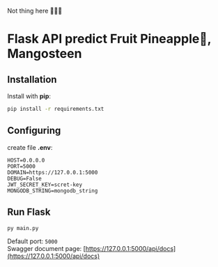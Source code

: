 Not thing here 😶‍🌫️🤫

# Flask API predict Fruit Pineapple🍍, Mangosteen

## Installation
Install with __pip__:
```bash
pip install -r requirements.txt
```
## Configuring
create file **.env**:
```
HOST=0.0.0.0
PORT=5000
DOMAIN=https://127.0.0.1:5000
DEBUG=False 
JWT_SECRET_KEY=scret-key
MONGODB_STRING=mongodb_string
```
## Run Flask
```bash
py main.py
```
Default port: `5000`<br>
Swagger document page: [https://127.0.0.1:5000/api/docs](https://127.0.0.1:5000/api/docs)
